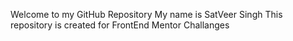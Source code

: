 Welcome to my GitHub Repository
My name is SatVeer Singh
This repository is created for FrontEnd Mentor Challanges
